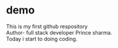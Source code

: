 # demo
This is my first github respository<br>
Author- full stack developer Prince sharma.<br>
Today i start to doing coding.
